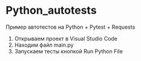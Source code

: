 # Python_autotests
Пример автотестов на Python + Pytest + Requests

1. Открываем проект в Visual Studio Code
2. Находим файл main.py
3. Запускаем тесты кнопкой Run Python File


